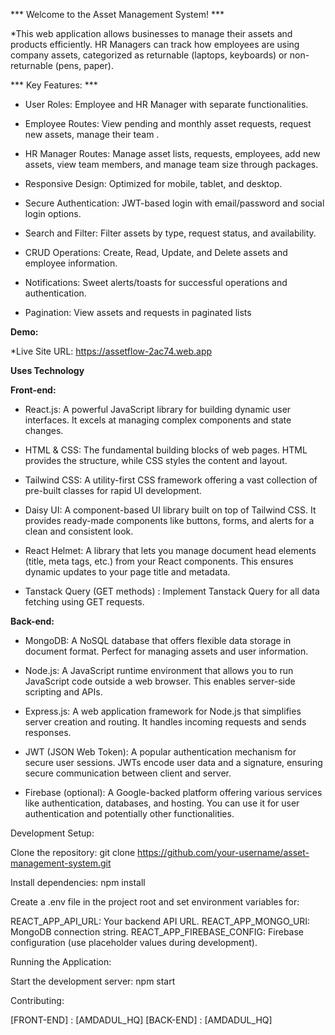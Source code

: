 *** Welcome to the Asset Management System! ***

*This web application allows businesses to manage their assets and products efficiently. HR Managers can track how employees are using company assets, categorized as returnable (laptops, keyboards) or non-returnable (pens, paper).

*** Key Features: ***

* User Roles: Employee and HR Manager with separate functionalities.

* Employee Routes: View pending and monthly asset requests, request new assets, manage their team .

* HR Manager Routes: Manage asset lists, requests, employees, add new assets, view team members, and manage team size through packages.

* Responsive Design: Optimized for mobile, tablet, and desktop.

* Secure Authentication: JWT-based login with email/password and social login options.

* Search and Filter: Filter assets by type, request status, and availability.

* CRUD Operations: Create, Read, Update, and Delete assets and employee information.

* Notifications: Sweet alerts/toasts for successful operations and authentication.

* Pagination: View assets and requests in paginated lists

**Demo:**

*Live Site URL:  https://assetflow-2ac74.web.app

**Uses Technology**

**Front-end:**

* React.js: A powerful JavaScript library for building dynamic user interfaces. It excels at managing complex components and state changes.

* HTML & CSS: The fundamental building blocks of web pages. HTML provides the structure, while CSS styles the content and layout.

* Tailwind CSS: A utility-first CSS framework offering a vast collection of pre-built classes for rapid UI development.

* Daisy UI: A component-based UI library built on top of Tailwind CSS. It provides ready-made components like buttons, forms, and alerts for a clean and consistent look.

* React Helmet: A library that lets you manage document head elements (title, meta tags, etc.) from your React components. This ensures dynamic updates to your page title and metadata.

* Tanstack Query (GET methods) :  Implement Tanstack Query for all data fetching using GET requests.

**Back-end:**

* MongoDB: A NoSQL database that offers flexible data storage in document format. Perfect for managing assets and user information.

* Node.js: A JavaScript runtime environment that allows you to run JavaScript code outside a web browser. This enables server-side scripting and APIs.

* Express.js: A web application framework for Node.js that simplifies server creation and routing. It handles incoming requests and sends responses.

* JWT (JSON Web Token): A popular authentication mechanism for secure user sessions. JWTs encode user data and a signature, ensuring secure communication between client and server.

* Firebase (optional): A Google-backed platform offering various services like authentication, databases, and hosting. You can use it for user authentication and potentially other functionalities.

Development Setup:

Clone the repository: git clone https://github.com/your-username/asset-management-system.git

Install dependencies: npm install

Create a .env file in the project root and set environment variables for:

REACT_APP_API_URL: Your backend API URL.
REACT_APP_MONGO_URI: MongoDB connection string.
REACT_APP_FIREBASE_CONFIG: Firebase configuration (use placeholder values during development).

Running the Application:

Start the development server: npm start


Contributing:

[FRONT-END] : [AMDADUL_HQ]
[BACK-END] : [AMDADUL_HQ]
